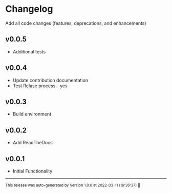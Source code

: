 # Changelog

Add all code changes (features, deprecations, and enhancements)

## v0.0.5
- Additional tests

## v0.0.4
- Update contribution documentation
- Test Relase process - yes

## v0.0.3
- Build environment

## v0.0.2
- Add ReadTheDocs

## v0.0.1
- Initial Functionality
<hr/>

<small>This release was auto-generated by Version 1.0.0 at 2022-03-11 (16:36:37) :rocket:</small>